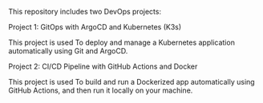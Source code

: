 This repository includes two DevOps projects:

Project 1: GitOps with ArgoCD and Kubernetes (K3s)

This project is used To deploy and manage a Kubernetes application automatically using Git and ArgoCD.

Project 2: CI/CD Pipeline with GitHub Actions and Docker

This project is used To build and run a Dockerized app automatically using GitHub Actions, and then run it locally on your machine.



